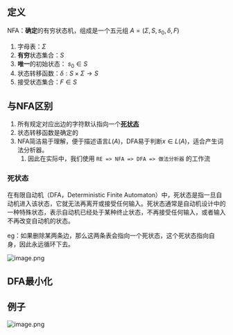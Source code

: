## 定义
NFA：**确定**的有穷状态机，组成是一个五元组 $A = (\Sigma, S, s_0, \delta, F)$
1. 字母表：$\Sigma$
2. **有穷**状态集合：$S$
3. **唯一**的初始状态： $s_0 \in S$
4. 状态转移函数：$\delta: S \times \Sigma  \rightarrow S$
5. 接受状态集合：$F \in S$

## 与NFA区别

1. 所有规定对应出边的字符默认指向一个[**死状态**](#死状态)
2. 状态转移函数是确定的
4. NFA简洁易于理解，便于描述语言$L(A)$，DFA易于判断$x\in L(A)$，适合产生词法分析器。
	1. 因此在实际中，我们使用 `RE => NFA => DFA => 做法分析器` 的工作流

### 死状态

在有限自动机（DFA，Deterministic Finite Automaton）中，死状态是指一旦自动机进入该状态，它就无法再离开或接受任何输入。死状态通常是自动机设计中的一种特殊状态，表示自动机已经处于某种终止状态，不再接受任何输入，或者输入不再改变自动机的状态。

eg：如果删除某两条边，那么这两条表会指向一个死状态，这个死状态指向自身，因此永远循环下去。

![image.png](https://pic-1257412153.cos.ap-nanjing.myqcloud.com/images/2023/12/30/20231230112738-964075.png)


## DFA最小化



## 例子

![image.png](https://pic-1257412153.cos.ap-nanjing.myqcloud.com/images/2023/12/30/20231230113332-3565ab.png)

